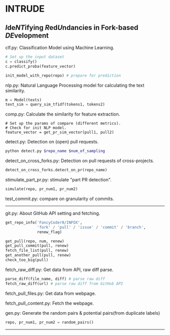 # INTRUDE

## *I*de*NT*ifying *R*ed*U*ndancies in Fork-based *DE*velopment




clf.py: Classification Model using Machine Learning.

``` python
# Set up the input dataset
c = classify()
c.predict_proba(feature_vector)

init_model_with_repo(repo) # prepare for prediction
```



nlp.py: Natural Language Processing model for calculating the text similarity.


``` python
m = Model(texts)
text_sim = query_sim_tfidf(tokens1, tokens2)
```



comp.py: Calculate the similarity for feature extraction.

``` 
# Set up the params of compare (different metrics).
# Check for init NLP model.
feature_vector = get_pr_sim_vector(pull1, pull2)
```



detect.py: Detection on (open) pull requests.

``` bash
python detect.py $repo_name $num_of_sampling
```



detect_on_cross_forks.py: Detection on pull requests of cross-projects.

``` python
detect_on_cross_forks.detect_on_pr(repo_name)
```



stimulate_part_pr.py: stimulate "part PR detection".

``` python
simulate(repo, pr_num1, pr_num2)
```



test_commit.py: compare on granularity of commits.



---

git.py: About GitHub API setting and fetching.

``` python
get_repo_info('FancyCoder0/INFOX',
              'fork' / 'pull' / 'issue' / 'commit' / 'branch',
              renew_flag)

get_pull(repo, num, renew)
get_pull_commit(pull, renew)
fetch_file_list(pull, renew)
get_another_pull(pull, renew)
check_too_big(pull)
```


fetch_raw_diff.py: Get data from API, raw diff parse.

``` python
parse_diff(file_name, diff) # parse raw diff
fetch_raw_diff(url) # parse raw diff from GitHub API
```



fetch_pull_files.py: Get data from webpage.



fetch_pull_content.py: Fetch the webpage.



gen.py: Generate the random pairs & potential pairs(from duplicate labels)

``` python
repo, pr_num1, pr_num2 = random_pairs()
```



---

